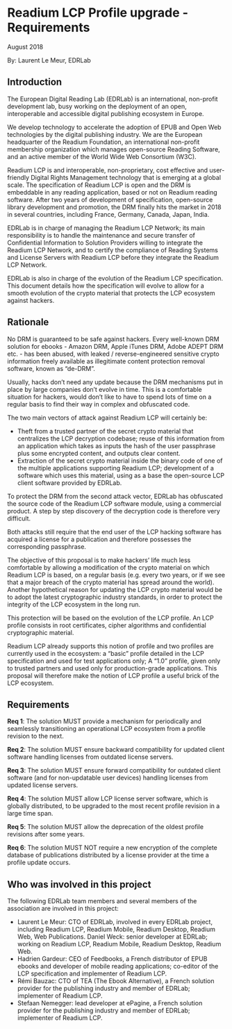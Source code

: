 # Readium LCP Profile upgrade - Requirements

August 2018

By: Laurent Le Meur, EDRLab

## Introduction

The European Digital Reading Lab (EDRLab) is an international, non-profit development lab, busy working on the deployment of an open, interoperable and accessible digital publishing ecosystem in Europe.

We develop technology to accelerate the adoption of EPUB and Open Web technologies by the digital publishing industry. We are the European headquarter of the Readium Foundation, an international non-profit membership organization which manages open-source Reading Software, and an active member of the World Wide Web Consortium (W3C).

Readium LCP is and interoperable, non-proprietary, cost effective and user-friendly Digital Rights Management technology that is emerging at a global scale. 
The specification of Readium LCP is open and the DRM is embeddable in any reading application, based or not on Readium reading software. After two years of development of specification, open-source library development and promotion, the DRM finally hits the market in 2018 in several countries, including France, Germany, Canada, Japan, India.

EDRLab is in charge of managing the Readium LCP Network; its main responsibility is to handle the maintenance and secure transfer of Confidential Information to Solution Providers willing to integrate the Readium LCP Network, and to certify the compliance of Reading Systems and License Servers with Readium LCP before they integrate the Readium LCP Network.

EDRLab is also in charge of the evolution of the Readium LCP specification. This document details how the specification will evolve to allow for a smooth evolution of the crypto material that protects the LCP ecosystem against hackers. 

## Rationale

No DRM is guaranteed to be safe against hackers. Every well-known DRM solution for ebooks - Amazon DRM, Apple iTunes DRM, Adobe ADEPT DRM etc. - has been abused, with leaked / reverse-engineered sensitive crypto information freely available as illegitimate content protection removal software, known as “de-DRM”.

Usually, hacks don’t need any update because the DRM mechanisms put in place by large companies don’t evolve in time. This is a comfortable situation for hackers, would don’t like to have to spend lots of time on a regular basis to find their way in complex and obfuscated code. 

The two main vectors of attack against Readium LCP will certainly be:

* Theft from a trusted partner of the secret crypto material that centralizes the LCP decryption codebase; reuse of this information from an application which takes as inputs the hash of the user passphrase plus some encrypted content, and outputs clear content.
* Extraction of the secret crypto material inside the binary code of one of the multiple applications supporting Readium LCP; development of a software which uses this material, using as a base the open-source LCP client software provided by EDRLab. 

To protect the DRM from the second attack vector, EDRLab has obfuscated the source code of the Readium LCP software module, using a commercial product. A step by step discovery of the decryption code is therefore very difficult. 

Both attacks still require that the end user of the LCP hacking software has acquired a license for a publication and therefore possesses the corresponding passphrase.

The objective of this proposal is to make hackers’ life much less comfortable by allowing a modification of the crypto material on which Readium LCP is based, on a regular basis (e.g. every two years, or if we see that a major breach of the crypto material has spread around the world).
Another hypothetical reason for updating the LCP crypto material would be to adopt the latest cryptographic industry standards, in order to protect the integrity of the LCP ecosystem in the long run.

This protection will be based on the evolution of the LCP profile. An LCP profile consists in root certificates, cipher algorithms and confidential cryptographic material.  

Readium LCP already supports this notion of profile and two profiles are currently used in the ecosystem: a “basic” profile detailed in the LCP specification and used for test applications only; A “1.0” profile, given only to trusted partners and used only for production-grade applications. This proposal will therefore make the notion of LCP profile a useful brick of the LCP ecosystem. 

## Requirements

**Req 1**: The solution MUST provide a mechanism for periodically and seamlessly transitioning an operational LCP ecosystem from a profile revision to the next.

**Req 2**: The solution MUST ensure backward compatibility for updated client software handling licenses from outdated license servers. 

**Req 3**: The solution MUST ensure forward compatibility for outdated client software (and for non-updatable user devices) handling licenses from updated license servers.

**Req 4**: The solution MUST allow LCP license server software, which is globally distributed, to be upgraded to the most recent profile revision in a large time span.

**Req 5**: The solution MUST allow the deprecation of the oldest profile revisions after some years. 

**Req 6**: The solution MUST NOT require a new encryption of the complete database of publications distributed by a license provider at the time a profile update occurs. 


## Who was involved in this project

The following EDRLab team members and several members of the association are involved in this project:

* Laurent Le Meur: CTO of EDRLab, involved in every EDRLab project, including Readium LCP, Readium Mobile, Readium Desktop, Readium Web, Web Publications.
Daniel Weck: senior developer at EDRLab; working on Readium LCP, Readium Mobile, Readium Desktop, Readium Web.
* Hadrien Gardeur: CEO of Feedbooks, a French distributor of EPUB ebooks and developer of mobile reading applications; co-editor of the LCP specification and implementer of Readium LCP.
* Rémi Bauzac: CTO of TEA (The Ebook Alternative), a French solution provider for the publishing industry and member of EDRLab; implementer of Readium LCP.
* Stefaan Nemegger: lead developer at ePagine, a French solution provider for the publishing industry and member of EDRLab; implementer of Readium LCP.
